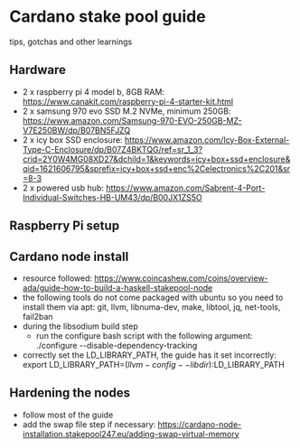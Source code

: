 # Cardano stake pool guide
tips, gotchas and other learnings

## Hardware
* 2 x raspberry pi 4 model b, 8GB RAM: https://www.canakit.com/raspberry-pi-4-starter-kit.html
* 2 x samsung 970 evo SSD M.2 NVMe, minimum 250GB: https://www.amazon.com/Samsung-970-EVO-250GB-MZ-V7E250BW/dp/B07BN5FJZQ
* 2 x icy box SSD enclosure: https://www.amazon.com/Icy-Box-External-Type-C-Enclosure/dp/B07Z4BKTQG/ref=sr_1_3?crid=2Y0W4MG08XD27&dchild=1&keywords=icy+box+ssd+enclosure&qid=1621606795&sprefix=icy+box+ssd+enc%2Celectronics%2C201&sr=8-3
* 2 x powered usb hub: https://www.amazon.com/Sabrent-4-Port-Individual-Switches-HB-UM43/dp/B00JX1ZS5O

## Raspberry Pi setup


## Cardano node install
* resource followed: https://www.coincashew.com/coins/overview-ada/guide-how-to-build-a-haskell-stakepool-node
* the following tools do not come packaged with ubuntu so you need to install them via apt: git, llvm, libnuma-dev, make, libtool, jq, net-tools, fail2ban
* during the libsodium build step
  * run the configure bash script with the following argument: ./configure --disable-dependency-tracking
* correctly set the LD_LIBRARY_PATH, the guide has it set incorrectly: export LD_LIBRARY_PATH=$(llvm-config --libdir):$LD_LIBRARY_PATH

## Hardening the nodes
* follow most of the guide
* add the swap file step if necessary: https://cardano-node-installation.stakepool247.eu/adding-swap-virtual-memory
